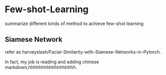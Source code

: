 # Few-shot-Learning
summarize different kinds of method to achieve few-shot learning
## Siamese Network 
refer as harveyslash/Facial-Similarity-with-Siamese-Networks-in-Pytorch.

In fact, my job is reading and adding chinese markdown,hhhhhhhhhhhhhhhhhh.
